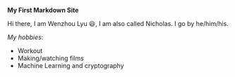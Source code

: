 **My First Markdown Site**

Hi there, I am Wenzhou Lyu 😃, I am also called Nicholas. I go by he/him/his.

*My hobbies*:
* Workout
* Making/watching films
* Machine Learning and cryptography
